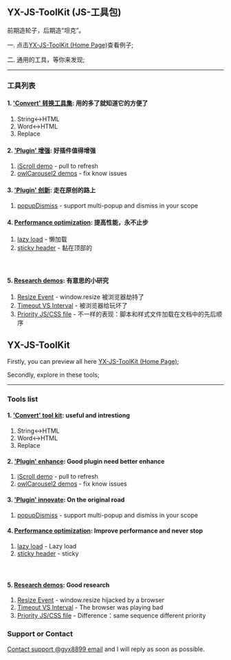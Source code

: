 ## YX-JS-ToolKit (JS-工具包)
前期造轮子，后期造“坦克”。

一. 点击[YX-JS-ToolKit (Home Page)](https://gyx8899.github.io/YX-JS-ToolKit/pages)查看例子;

二. 通用的工具，等你来发现;

----

### 工具列表

#### 1. ['Convert' 转换工具集](https://gyx8899.github.io/YX-JS-ToolKit/pages/#tools): 用的多了就知道它的方便了
1. String<->HTML
2. Word<->HTML
3. Replace

#### 2. ['Plugin' 增强](https://gyx8899.github.io/YX-JS-ToolKit/pages/#pluginEnhance): 好插件值得增强
1. [iScroll demo](https://gyx8899.github.io/YX-JS-ToolKit/pages/iScrollRefresh/index.html) - pull to refresh
2. [owlCarousel2 demos](https://gyx8899.github.io/YX-JS-ToolKit/pages/owlCarousel2/index.html) - fix know issues


#### 3. ['Plugin' 创新](https://gyx8899.github.io/YX-JS-ToolKit/pages/#pluginCreate): 走在原创的路上
1. [popupDismiss](https://gyx8899.github.io/YX-JS-ToolKit/pages/popupDismiss/index.html) - support multi-popup and dismiss in your scope


#### 4. [Performance optimization](https://gyx8899.github.io/YX-JS-ToolKit/pages/#performance): 提高性能，永不止步
1. [lazy load](https://gyx8899.github.io/YX-JS-ToolKit/pages/lazyLoad/index.html) - 懒加载
2. [sticky header](https://gyx8899.github.io/YX-JS-ToolKit/pages/stickyHeader/index.html) - 黏在顶部的<header>


#### 5. [Research demos](https://gyx8899.github.io/YX-JS-ToolKit/pages/#research): 有意思的小研究
1. [Resize Event](https://gyx8899.github.io/YX-JS-ToolKit/pages/abnormalTriggerResize/index.html) - window.resize 被浏览器劫持了
2. [Timeout VS Interval](https://gyx8899.github.io/YX-JS-ToolKit/pages/setTimeoutAndInterval/index.html) - 被浏览器给玩坏了
3. [Priority JS/CSS file](https://gyx8899.github.io/YX-JS-ToolKit/pages/priorityScriptStyle/index.html) - 不一样的表现：脚本和样式文件加载在文档中的先后顺序

## YX-JS-ToolKit
 
Firstly, you can preview all here [YX-JS-ToolKit (Home Page)](https://gyx8899.github.io/YX-JS-ToolKit/pages);
 
Secondly, explore in these tools;
 
 ----
 
 ### Tools list
 
#### 1. ['Convert' tool kit](https://gyx8899.github.io/YX-JS-ToolKit/pages/#tools): useful and intrestiong
1. String<->HTML
2. Word<->HTML
3. Replace

#### 2. ['Plugin' enhance](https://gyx8899.github.io/YX-JS-ToolKit/pages/#pluginEnhance): Good plugin need better enhance
1. [iScroll demo](https://gyx8899.github.io/YX-JS-ToolKit/pages/iScrollRefresh/index.html) - pull to refresh
2. [owlCarousel2 demos](https://gyx8899.github.io/YX-JS-ToolKit/pages/owlCarousel2/index.html) - fix know issues


#### 3. ['Plugin' innovate](https://gyx8899.github.io/YX-JS-ToolKit/pages/#pluginCreate): On the original road
1. [popupDismiss](https://gyx8899.github.io/YX-JS-ToolKit/pages/popupDismiss/index.html) - support multi-popup and dismiss in your scope


#### 4. [Performance optimization](https://gyx8899.github.io/YX-JS-ToolKit/pages/#performance): Improve performance and never stop
1. [lazy load](https://gyx8899.github.io/YX-JS-ToolKit/pages/lazyLoad/index.html) - Lazy load
2. [sticky header](https://gyx8899.github.io/YX-JS-ToolKit/pages/stickyHeader/index.html) - sticky <header>


#### 5. [Research demos](https://gyx8899.github.io/YX-JS-ToolKit/pages/#research): Good research
1. [Resize Event](https://gyx8899.github.io/YX-JS-ToolKit/pages/abnormalTriggerResize/index.html) - window.resize hijacked by a browser
2. [Timeout VS Interval](https://gyx8899.github.io/YX-JS-ToolKit/pages/setTimeoutAndInterval/index.html) - The browser was playing bad
3. [Priority JS/CSS file](https://gyx8899.github.io/YX-JS-ToolKit/pages/priorityScriptStyle/index.html) - Difference：same sequence different priority

### Support or Contact
 
[Contact support @gyx8899 email](<gyx8899@126.com>) and I will reply as soon as possible.